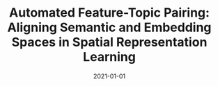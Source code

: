 ---
title: "Automated Feature-Topic Pairing: Aligning Semantic and Embedding Spaces in Spatial Representation Learning"
collection: publications
permalink: /publication/2021-01-01-Automated-Feature-Topic-Pairing-Aligning-Semantic-and-Embedding-Spaces-in-Spatial-Representation-Learning
date: 2021-01-01
venue: 'CoRR'
paperurl: 'https://arxiv.org/abs/2109.11053'
citation: ' Dongjie Wang,  Kunpeng Liu,  David Mohaisen,  Pengyang Wang,  Chang{-}Tien Lu,  Yanjie Fu, &quot;Automated Feature-Topic Pairing: Aligning Semantic and Embedding Spaces in Spatial Representation Learning.&quot; CoRR, 2021.'
---